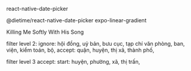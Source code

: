 react-native-date-picker


@dietime/react-native-date-picker
expo-linear-gradient


Killing Me Softly With His Song



filter level 2:
	ignore: hội đồng, uỷ bản, bưu cục, tạp chí văn phòng, ban, viện, kiểm toán, bộ, 
	accept: quận, huyện, thị xã, thành phố,


filter level 3
	accept: 
		start: huyện, phường, xã, thị trấn, 